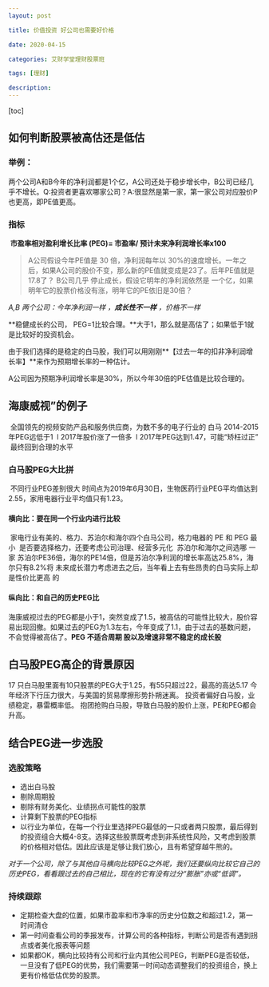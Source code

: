 ```yaml
---
layout: post

title: 价值投资 好公司也需要好价格

date: 2020-04-15

categories: 艾财学堂理财股票班

tags: [理财]

description:   
---
```


[toc]

## 如何判断股票被高估还是低估

### 举例：

两个公司A和B今年的净利润都是1个亿，A公司还处于稳步增长中，B公司已经几乎不增长。Q:投资者更喜欢哪家公司？A:很显然是第一家，第一家公司对应股价P也更高，即PE值更高。

### 指标
​			**市盈率相对盈利增长比率 (PEG)= 市盈率/ 预计未来净利润增长率x100**

> A公司假设今年PE值是 30 倍，净利润每年以 30%的速度增长。一年之后，如果A公司的股价不变，那么新的PE值就变成是23了。后年PE值就是17.8了？ B公司几乎 停止成长，假设它明年的净利润依然是 一个亿，如果明年它的股票价格没有涨，明年它的PE依旧是30倍？

*A,B 两个公司：今年净利润一样 ，**成长性不一样** ，价格不一样*

**稳健成长的公司， PEG=1比较合理。**大于1，那么就是高估了；如果低于1就是比较好的投资机会。

由于我们选择的是稳定的白马股，我们可以用刚刚**【过去一年的扣非净利润增长率】**来作为预期增长率的一种估计。

A公司因为预期净利润增长率是30%，所以今年30倍的PE估值是比较合理的。

## 海康威视”的例子
​		全国领先的视频安防产品和服务供应商，为数不多的电子行业的 白马
​		 2014-2015年PEG远低于1
​		l 2017年股价涨了一倍多
​		l 2017年PEG达到1.47，可能“矫枉过正”
​		最终回到合理的水平
### 白马股PEG大比拼
​		不同行业PEG差别很大 
​			时间点为2019年6月30日，生物医药行业PEG平均值达到2.55，家用电器行业平均值只有1.23。
#### 横向比：要在同一个行业内进行比较
​			家电行业有美的、格力、苏泊尔和海尔四个白马公司，格力电器的 PE 和 PEG 最小
​				是否要选择格力，还要考虑公司治理、经营多元化
​			苏泊尔和海尔之间选哪 一家
​				苏泊尔PE36倍，海尔的PE14倍，但是苏泊尔净利润的增长率高达25.8%，海尔只有8.2%
​				将 未来成长潜力考虑进去之后，当年看上去有些昂贵的白马实际上却是性价比更高 的
#### 纵向比：和自己的历史PEG比
​			 海康威视过去的PEG都是小于1，突然变成了1.5，被高估的可能性比较大，股价容易出现回撤。
​			如果过去的PEG为1.3左右，今年变成了1.1，由于过去的基数问题，不会觉得被高估了。
​			**PEG 不适合周期 股以及增速非常不稳定的成长股**

## 白马股PEG高企的背景原因
17 只白马股里面有10只股票的PEG大于1.25，有55只超过22，最高的高达5.17
			今年经济下行压力很大，与美国的贸易摩擦形势扑朔迷离。
			投资者偏好白马股，业绩稳定，暴雷概率低。
			抱团抢购白马股，导致白马股的股价上涨，PE和PEG都会升高。

## 结合PEG进一步选股

### 选股策略

- 选出白马股
- 剔除周期股
- 剔除有财务美化、业绩拐点可能性的股票
- 计算剩下股票的PEG指标
- 以行业为单位，在每一个行业里选择PEG最低的一只或者两只股票，最后得到的投资组合大概4-8支。选择这些股票既考虑到非系统性风险，又考虑到股票的价格相对低估。因此应该是足够让我们放心，且有希望穿越牛熊的。

*对于一个公司，除了与其他白马横向比较PEG之外呢，我们还要纵向比较它自己的历史PEG，看看跟过去的自己相比，现在的它有没有过分“膨胀”亦或“低调”。*

### 持续跟踪

- 定期检查大盘的位置，如果市盈率和市净率的历史分位数之和超过1.2，第一时间清仓
- 第一时间查看公司的季报发布，计算公司的各种指标，判断公司是否有遇到拐点或者美化报表等问题
- 如果都OK，横向比较持有公司和行业内其他公司PEG，判断PEG是否较低，一旦没有了低PEG的优势，我们需要第一时间动态调整我们的投资组合，换上更有价格低估优势的股票。